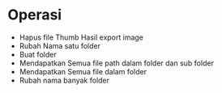 # Operasi
- Hapus file Thumb Hasil export image
- Rubah Nama satu folder 
- Buat folder
- Mendapatkan Semua file path dalam folder dan sub folder
- Mendapatkan Semua file dalam folder
- Rubah nama banyak folder
